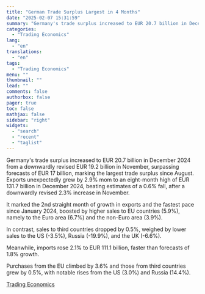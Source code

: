 ```yaml
---
title: "German Trade Surplus Largest in 4 Months"
date: "2025-02-07 15:31:59"
summary: "Germany's trade surplus increased to EUR 20.7 billion in December 2024 from a downwardly revised EUR 19.2 billion in November, surpassing forecasts of EUR 17 billion, marking the largest trade surplus since August. Exports unexpectedly grew by 2.9% mom to an eight-month high of EUR 131.7 billion in December 2024,..."
categories:
  - "Trading Economics"
lang:
  - "en"
translations:
  - "en"
tags:
  - "Trading Economics"
menu: ""
thumbnail: ""
lead: ""
comments: false
authorbox: false
pager: true
toc: false
mathjax: false
sidebar: "right"
widgets:
  - "search"
  - "recent"
  - "taglist"
---
```


Germany's trade surplus increased to EUR 20.7 billion in December 2024 from a downwardly revised EUR 19.2 billion in November, surpassing forecasts of EUR 17 billion, marking the largest trade surplus since August. Exports unexpectedly grew by 2.9% mom to an eight-month high of EUR 131.7 billion in December 2024, beating estimates of a 0.6% fall, after a downwardly revised 2.3% increase in November.

It marked the 2nd straight month of growth in exports and the fastest pace since January 2024, boosted by higher sales to EU countries (5.9%), namely to the Euro area (6.7%) and the non-Euro area (3.9%).

In contrast, sales to third countries dropped by 0.5%, weighed by lower sales to the US (-3.5%), Russia (-19.9%), and the UK (-6.6%).

Meanwhile, imports rose 2.1% to EUR 111.1 billion, faster than forecasts of 1.8% growth.

Purchases from the EU climbed by 3.6% and those from third countries grew by 0.5%, with notable rises from the US (3.0%) and Russia (14.4%).

[Trading Economics](https://www.tradingview.com/news/te_news:447085:0-german-trade-surplus-largest-in-4-months/)
